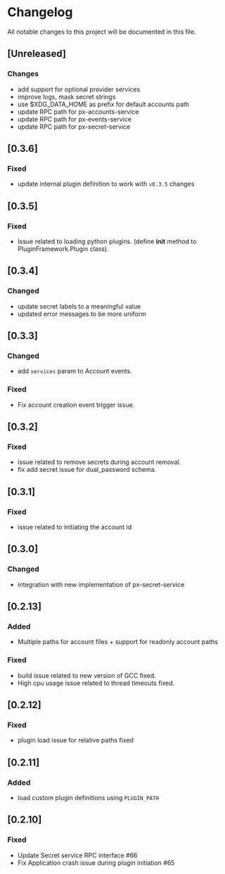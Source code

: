 # Changelog

All notable changes to this project will be documented in this file.

## [Unreleased]
### Changes
- add support for optional provider services
- improve logs, mask secret strings
- use $XDG_DATA_HOME as prefix for default accounts path
- update RPC path for px-accounts-service
- update RPC path for px-events-service
- update RPC path for px-secret-service
 
## [0.3.6]
### Fixed
- update internal plugin definition to work with `v0.3.5` changes

## [0.3.5]
### Fixed
- Issue related to loading python plugins. (define __init__ method to PluginFramework.Plugin class).

## [0.3.4]
### Changed
- update secret labels to a meaningful value
- updated error messages to be more uniform

## [0.3.3]
### Changed
- add `services` param to Account events.

### Fixed
- Fix account creation event trigger issue.

## [0.3.2]
### Fixed
- issue related to remove secrets during account removal.
- fix add secret issue for dual_password schema.

## [0.3.1]
### Fixed
- issue related to initiating the account id

## [0.3.0]
### Changed
- integration with new implementation of px-secret-service

## [0.2.13]

### Added
- Multiple paths for account files + support for readonly account paths

### Fixed
- build issue related to new version of GCC fixed.
- High cpu usage issue related to thread timeouts fixed.

## [0.2.12]

### Fixed
- plugin load issue for relative paths fixed

## [0.2.11]

### Added
- load custom plugin definitions using `PLUGIN_PATH`

## [0.2.10]

### Fixed
- Update Secret service RPC interface #66
- Fix Application crash issue during plugin initiation #65
